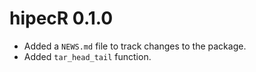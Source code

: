 # hipecR 0.1.0

* Added a `NEWS.md` file to track changes to the package.
* Added `tar_head_tail` function.
